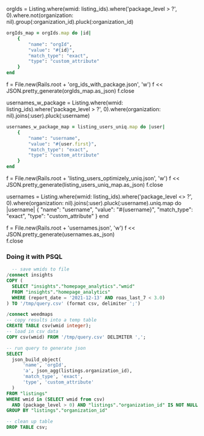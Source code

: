 orgIds = Listing.where(wmid: listing_ids).where('package_level > ?', 0).where.not(organization: nil).group(:organization_id).pluck(:organization_id)

```ruby
orgIds_map = orgIds.map do |id|
    {
        "name": "orgId",
        "value": "#{id}",
        "match_type": "exact",
        "type": "custom_attribute"
    }
end
```

f = File.new(Rails.root + 'org_ids_with_package.json', 'w')
  f << JSON.pretty_generate(orgIds_map.as_json)
f.close

usernames_w_package = Listing.where(wmid: listing_ids).where('package_level > ?', 0).where(organization: nil).joins(:user).pluck(:username)

```ruby
usernames_w_package_map = listing_users_uniq.map do |user|
    {
        "name": "username",
        "value": "#{user.first}",
        "match_type": "exact",
        "type": "custom_attribute"
    }
end
```

f = File.new(Rails.root + 'listing_users_optimizely_uniq.json', 'w')
  f << JSON.pretty_generate(listing_users_uniq_map.as_json)
f.close

  usernames = Listing.where(wmid: listing_ids).where('package_level <> ?', 0).where(organization: nil).joins(:user).pluck(:username).uniq.map do |username|
    {
      "name": "username",
      "value": "#{username}",
      "match_type": "exact",
      "type": "custom_attribute"
    }
  end
  
  f = File.new(Rails.root + 'usernames.json', 'w')
  f << JSON.pretty_generate(usernames.as_json)  
  f.close
  
  ### Doing it with PSQL
  ```sql
    -- save wmids to file
  /connect insights
  COPY (
    SELECT "insights"."homepage_analytics"."wmid"
    FROM "insights"."homepage_analytics"
    WHERE (report_date = '2021-12-13' AND roas_last_7 < 3.0)
  ) TO '/tmp/query.csv' (format csv, delimiter ';')

  /connect weedmaps
  -- copy results into a temp table
  CREATE TABLE csv(wmid integer);
  -- load in csv data
  COPY csv(wmid) FROM '/tmp/query.csv' DELIMITER ',';

  -- run query to generate json
  SELECT
    json_build_object(
        'name', 'orgId',
        'a', json_agg(listings.organization_id),
        'match_type', 'exact',
        'type', 'custom_attribute'
    )
  FROM "listings"
  WHERE wmid in (SELECT wmid from csv)
    AND (package_level > 0) AND "listings"."organization_id" IS NOT NULL
  GROUP BY "listings"."organization_id"

  -- clean up table
  DROP TABLE csv;
  ```
